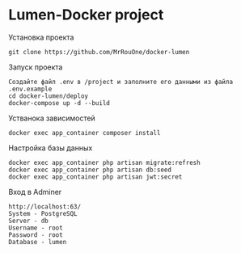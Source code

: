 # Lumen-Docker project

Установка проекта
    
    git clone https://github.com/MrRouOne/docker-lumen

Запуск проекта

    Создайте файл .env в /project и заполните его данными из файла .env.example
    cd docker-lumen/deploy
    docker-compose up -d --build


Устванока зависимостей 

    docker exec app_container composer install

Настройка базы данных

    docker exec app_container php artisan migrate:refresh 
    docker exec app_container php artisan db:seed
    docker exec app_container php artisan jwt:secret

Вход в Adminer

    http://localhost:63/
    System - PostgreSQL
    Server - db
    Username - root
    Password - root
    Database - lumen
    
    




    

    
